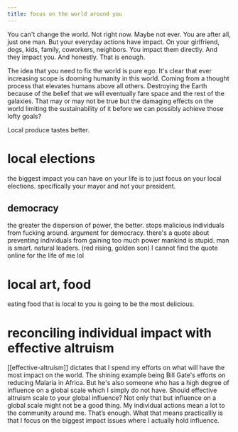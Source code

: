 ```yaml
---
title: focus on the world around you
---
```


You can't change the world. Not right now. Maybe not ever. You are after all, just one man. But your everyday actions have impact. On your girlfriend, dogs, kids, family, coworkers, neighbors.
You impact them directly. And they impact you. And honestly. That is enough. 

The idea that you need to fix the world is pure ego. It's clear that ever increasing scope is dooming humanity in this world. Coming from a thought process that elevates humans above all others. Destroying the Earth because of the belief that we will eventually fare space and the rest of the galaxies. That may or may not be true but the damaging effects on the world limiting the sustainability of it before we can possibly achieve those lofty goals?

Local produce tastes better. 

# local elections
the biggest impact you can have on your life is to just focus on your local elections. specifically your mayor and not your president. 

## democracy
the greater the dispersion of power, the better. stops malicious individuals from fucking around. argument for democracy. 
there's a quote about preventing individuals from gaining too much power
mankind is stupid. man is smart. natural leaders. (red rising, golden son) I cannot find the quote online for the life of me lol

# local art, food
eating food that is local to you is going to be the most delicious. 

# reconciling individual impact with effective altruism
[[effective-altruism]] dictates that I spend my efforts on what will have the most impact on the world. The shining example being Bill Gate's efforts on reducing Malaria in Africa. But he's also someone who has a high degree of influence on a global scale which I simply do not have. Should effective altruism scale to your global influence? Not only that but influence on a global scale might not be a good thing. My individual actions mean a lot to the community around me. That’s enough. What that means practicallly is that I focus on the biggest impact issues where I actually hold influence. 

